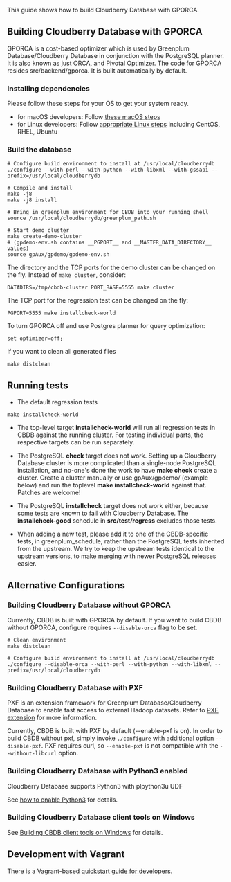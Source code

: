 <!-- For a better file structure, we moved this guide from original
Greenplum Database READE.md here. Thanks all the original writers.-->

This guide shows how to build Cloudberry Database with GPORCA.

## Building Cloudberry Database with GPORCA

GPORCA is a cost-based optimizer which is used by Greenplum
Database/Cloudberry Database in conjunction with the PostgreSQL
planner. It is also known as just ORCA, and Pivotal Optimizer. The
code for GPORCA resides src/backend/gporca. It is built automatically
by default.

### Installing dependencies

Please follow these steps for your OS to get your system ready.

- for macOS developers: Follow [these macOS steps](README.macOS.md)
- for Linux developers: Follow [appropriate Linux
  steps](README.Linux.md) including CentOS, RHEL, Ubuntu

### Build the database

```
# Configure build environment to install at /usr/local/cloudberrydb
./configure --with-perl --with-python --with-libxml --with-gssapi --prefix=/usr/local/cloudberrydb

# Compile and install
make -j8
make -j8 install

# Bring in greenplum environment for CBDB into your running shell
source /usr/local/cloudberrydb/greenplum_path.sh

# Start demo cluster
make create-demo-cluster
# (gpdemo-env.sh contains __PGPORT__ and __MASTER_DATA_DIRECTORY__ values)
source gpAux/gpdemo/gpdemo-env.sh
```

The directory and the TCP ports for the demo cluster can be changed on the fly.
Instead of `make cluster`, consider:

```
DATADIRS=/tmp/cbdb-cluster PORT_BASE=5555 make cluster
```

The TCP port for the regression test can be changed on the fly:

```
PGPORT=5555 make installcheck-world
```

To turn GPORCA off and use Postgres planner for query optimization:
```
set optimizer=off;
```

If you want to clean all generated files
```
make distclean
```

## Running tests

* The default regression tests

```
make installcheck-world
```

* The top-level target __installcheck-world__ will run all regression
  tests in CBDB against the running cluster. For testing individual
  parts, the respective targets can be run separately.

* The PostgreSQL __check__ target does not work. Setting up a
  Cloudberry Database cluster is more complicated than a single-node
  PostgreSQL installation, and no-one's done the work to have __make
  check__ create a cluster. Create a cluster manually or use
  gpAux/gpdemo/ (example below) and run the toplevel __make
  installcheck-world__ against that. Patches are welcome!

* The PostgreSQL __installcheck__ target does not work either, because
  some tests are known to fail with Cloudberry Database. The
  __installcheck-good__ schedule in __src/test/regress__ excludes
  those tests.

* When adding a new test, please add it to one of the CBDB-specific tests,
  in greenplum_schedule, rather than the PostgreSQL tests inherited from the
  upstream. We try to keep the upstream tests identical to the upstream
  versions, to make merging with newer PostgreSQL releases easier.

## Alternative Configurations

### Building Cloudberry Database without GPORCA

Currently, CBDB is built with GPORCA by default. If you want to build CBDB
without GPORCA, configure requires `--disable-orca` flag to be set.

```
# Clean environment
make distclean

# Configure build environment to install at /usr/local/cloudberrydb
./configure --disable-orca --with-perl --with-python --with-libxml --prefix=/usr/local/cloudberrydb
```

### Building Cloudberry Database with PXF

PXF is an extension framework for Greenplum Database/Cloudberry
Database to enable fast access to external Hadoop datasets. Refer to
[PXF extension](../gpcontrib/pxf/README.md) for more information.

Currently, CBDB is built with PXF by default (--enable-pxf is on).
In order to build CBDB without pxf, simply invoke `./configure` with additional option `--disable-pxf`.
PXF requires curl, so `--enable-pxf` is not compatible with the `--without-libcurl` option.

### Building Cloudberry Database with Python3 enabled

Cloudberry Database supports Python3 with plpython3u UDF

See [how to enable Python3](../src/pl/plpython/README.md) for details.

### Building Cloudberry Database client tools on Windows

See [Building CBDB client tools on Windows](README.Windows.md) for details.

## Development with Vagrant

There is a Vagrant-based [quickstart guide for developers](../src/tools/vagrant/README.md).
